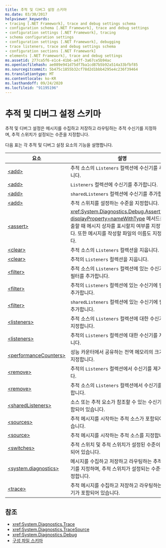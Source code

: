 ```yaml
---
title: 추적 및 디버그 설정 스키마
ms.date: 03/30/2017
helpviewer_keywords:
- tracing [.NET Framework], trace and debug settings schema
- configuration schema [.NET Framework], trace and debug settings
- configuration settings [.NET Framework], tracing
- schema configuration settings
- configuration settings [.NET Framework], debugging
- trace listeners, trace and debug settings schema
- configuration sections [.NET Framework]
- elements [.NET Framework], trace and debug settings
ms.assetid: 277ca5f6-e1c4-41b6-a47f-3a67ce5b94ac
ms.openlocfilehash: ae089e941d75df7ba1cd87b5b92a514a33bfbf85
ms.sourcegitcommit: 5b475c1855b32cf78d2d1bbb4295e4c236f39464
ms.translationtype: MT
ms.contentlocale: ko-KR
ms.lasthandoff: 09/24/2020
ms.locfileid: "91195196"
---
```

# <a name="trace-and-debug-settings-schema"></a>추적 및 디버그 설정 스키마

추적 및 디버그 설정은 메시지를 수집하고 저장하고 라우팅하는 추적 수신기를 지정하며, 추적 스위치가 설정되는 수준을 지정합니다.  
  
 다음 표는 각 추적 및 디버그 설정 요소의 기능을 설명합니다.  
  
|요소|설명|  
|-------------|-----------------|  
|[\<add>](add-element-for-listeners-for-source.md)|추적 소스의 `Listeners` 컬렉션에 수신기를 추가합니다.|  
|[\<add>](add-element-for-listeners-for-trace.md)|`Listeners` 컬렉션에 수신기를 추가합니다.|  
|[\<add>](add-element-for-sharedlisteners.md)|`sharedListeners` 컬렉션에 수신기를 추가합니다.|  
|[\<add>](add-element-for-switches.md)|추적 스위치를 설정하는 수준을 지정합니다.|  
|[\<assert>](assert-element.md)|<xref:System.Diagnostics.Debug.Assert%2A?displayProperty=nameWithType> 메서드를 호출할 때 메시지 상자를 표시할지 여부를 지정합니다. 또한 메시지를 작성할 파일의 이름도 지정합니다.|  
|[\<clear>](clear-element-for-listeners-for-source.md)|추적 소스의 `Listeners` 컬렉션을 지웁니다.|  
|[\<clear>](clear-element-for-listeners-for-trace.md)|추적의 `Listeners` 컬렉션을 지웁니다.|  
|[\<filter>](filter-element-for-add-for-listeners-for-source.md)|추적 소스의 `Listeners` 컬렉션에 있는 수신기에 필터를 추가합니다.|  
|[\<filter>](filter-element-for-add-for-listeners-for-trace.md)|추적의 `Listeners` 컬렉션에 있는 수신기에 필터를 추가합니다.|  
|[\<filter>](filter-element-for-add-for-sharedlisteners.md)|`sharedListeners` 컬렉션에 있는 수신기에 필터를 추가합니다.|  
|[\<listeners>](listeners-element-for-source.md)|추적 소스의 `Listeners` 컬렉션에 대한 수신기를 지정합니다.|  
|[\<listeners>](listeners-element-for-trace.md)|추적의 `Listeners` 컬렉션에 대한 수신기를 지정합니다.|  
|[\<performanceCounters>](performancecounters-element.md)|성능 카운터에서 공유하는 전역 메모리의 크기를 지정합니다.|  
|[\<remove>](remove-element-for-listeners-for-trace.md)|추적의 `Listeners` 컬렉션에서 수신기를 제거합니다.|  
|[\<remove>](remove-element-for-listeners-for-source.md)|추적 소스의 `Listeners` 컬렉션에서 수신기를 제거합니다.|  
|[\<sharedListeners>](sharedlisteners-element.md)|소스 또는 추적 요소가 참조할 수 있는 수신기가 포함되어 있습니다.|  
|[\<sources>](sources-element.md)|추적 메시지를 시작하는 추적 소스가 포함되어 있습니다.|  
|[\<source>](source-element.md)|추적 메시지를 시작하는 추적 소스를 지정합니다.|  
|[\<switches>](switches-element.md)|추적 스위치 및 추적 스위치가 설정된 수준이 포함되어 있습니다.|  
|[\<system.diagnostics>](system-diagnostics-element.md)|메시지를 수집하고 저장하고 라우팅하는 추적 수신기를 지정하며, 추적 스위치가 설정되는 수준을 지정합니다.|  
|[\<trace>](trace-element.md)|추적 메시지를 수집하고 저장하고 라우팅하는 수신기가 포함되어 있습니다.|  
  
## <a name="see-also"></a>참조

- <xref:System.Diagnostics.Trace>
- <xref:System.Diagnostics.TraceSource>
- <xref:System.Diagnostics.Debug>
- [구성 파일 스키마](../index.md)
